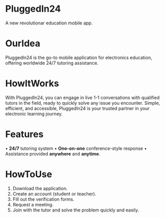 # PluggedIn24

A new revolutionar education mobile app.

# OurIdea

PluggedIn24 is the go-to mobile application for electronics education, offering worldwide 24/7 tutoring assistance. 

# HowItWorks

With PluggedIn24, you can engage in live 1-1 conversations with qualified tutors in the field, ready to quickly solve any issue you encounter. Simple, efficient, and accessible, PluggedIn24 is your trusted partner in your electronic learning journey.

# Features

• **24/7** tutoring system
• **One-on-one** conference-style response
• Assistance provided **anywhere** and **anytime**.

# HowToUse

1. Download the application.
2. Create an account (student or teacher).
3. Fill out the verification forms.
4. Request a meeting.
5. Join with the tutor and solve the problem quickly and easily.


